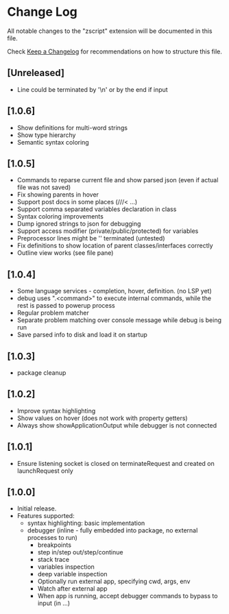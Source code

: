 # Change Log

All notable changes to the "zscript" extension will be documented in this file.

Check [Keep a Changelog](http://keepachangelog.com/) for recommendations on how to structure this file.

## [Unreleased]

- Line could be terminated by '\n' or by the end if input

## [1.0.6]

- Show definitions for multi-word strings
- Show type hierarchy
- Semantic syntax coloring

## [1.0.5]

- Commands to reparse current file and show parsed json (even if actual file was not saved)
- Fix showing parents in hover
- Support post docs in some places (///< ...)
- Support comma separated variables declaration in class
- Syntax coloring improvements
- Dump ignored strings to json for debugging
- Support access modifier (private/public/protected) for variables
- Preprocessor lines might be '\' terminated (untested)
- Fix definitions to show location of parent classes/interfaces correctly
- Outline view works (see file pane)

## [1.0.4]

- Some language services - completion, hover, definition. (no LSP yet)
- debug uses ".\<command\>" to execute internal commands, while the rest is passed to powerup process
- Regular problem matcher
- Separate problem matching over console message while debug is being run
- Save parsed info to disk and load it on startup

## [1.0.3]

- package cleanup

## [1.0.2]

- Improve syntax highlighting
- Show values on hover (does not work with property getters)
- Always show showApplicationOutput while debugger is not connected

## [1.0.1]

- Ensure listening socket is closed on terminateRequest and created on launchRequest only

## [1.0.0]

- Initial release.
- Features supported:
  - syntax highlighting: basic implementation
  - debugger (inline - fully embedded into package, no external processes to run)
    - breakpoints
    - step in/step out/step/continue
    - stack trace
    - variables inspection
    - deep variable inspection
    - Optionally run external app, specifying cwd, args, env
    - Watch after external app
    - When app is running, accept debugger commands to bypass to input (in ...)
